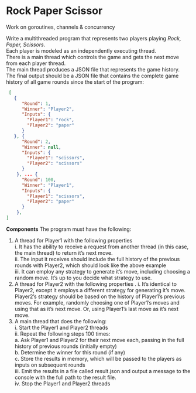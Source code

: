 # Rock Paper Scissor  
Work on goroutines, channels &amp; concurrency

Write a multithreaded program that represents two players playing _Rock, Paper, Scissors_.  
Each player is modeled as an independently executing thread.  
There is a main thread which controls the game and gets the next move from each player thread.  
The main thread produces a JSON file that represents the game history.  
The final output should be a JSON file that contains the complete game history of all game rounds since the start of the program:

```json
 [
   {
      "Round": 1,
      "Winner": "Player2",
      "Inputs": {
        "Player1": "rock",
        "Player2": "paper"
      }
   }, {
      "Round": 2,
      "Winner": null,
      "Inputs": {
        "Player1": "scissors",
        "Player2": "scissors"
      }
    }, ... {
      "Round": 100,
      "Winner": "Player1",
      "Inputs": {
        "Player1": "scissors",
        "Player2": "paper"
      }
    }, 
]
```

**Components**
The program must have the following:  
1. A thread for Player1 with the following properties  
  i. It has the ability to receive a request from another thread (in this case, the main thread) to return it’s next move.  
  ii. The input it receives should include the full history of the previous rounds with Player2, which should look like the above example  
  iii. It can employ any strategy to generate it’s move, including choosing a random move. It’s up to you decide what strategy to use.  
2. A thread for Player2 with the following properties . 
  i. It’s identical to Player2, except it employs a different strategy for generating it’s move. Player2’s strategy should be based on the history of Player1’s previous moves. For example, randomly choosing one of Player1’s moves and using that as it’s next move. Or, using Player1’s last move as it’s next move.  
3. A main thread that does the following:  
  i. Start the Player1 and Player2 threads  
  ii. Repeat the following steps 100 times:    
    a. Ask Player1 and Player2 for their next move each, passing in the full history of previous rounds (initially empty)  
    b. Determine the winner for this round (if any)  
    c. Store the results in memory, which will be passed to the players as inputs on subsequent rounds  
  iii. Emit the results in a file called result.json and output a message to the console with the full path to the result file.  
  iv. Stop the Player1 and Player2 threads  
